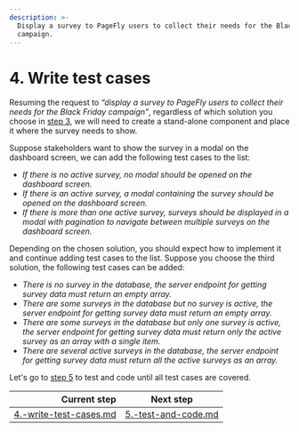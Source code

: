 ```yaml
---
description: >-
  Display a survey to PageFly users to collect their needs for the Black Friday
  campaign.
---
```


# 4. Write test cases

Resuming the request to _“display a survey to PageFly users to collect their needs for the Black Friday campaign”_, regardless of which solution you choose in [step 3](3.-choose-one-solution.md), we will need to create a stand-alone component and place it where the survey needs to show.

Suppose stakeholders want to show the survey in a modal on the dashboard screen, we can add the following test cases to the list:

* _If there is no active survey, no modal should be opened on the dashboard screen._
* _If there is an active survey, a modal containing the survey should be opened on the dashboard screen._
* _If there is more than one active survey, surveys should be displayed in a modal with pagination to navigate between multiple surveys on the dashboard screen._

Depending on the chosen solution, you should expect how to implement it and continue adding test cases to the list. Suppose you choose the third solution, the following test cases can be added:

* _There is no survey in the database, the server endpoint for getting survey data must return an empty array._
* _There are some surveys in the database but no survey is active, the server endpoint for getting survey data must return an empty array._
* _There are some surveys in the database but only one survey is active, the server endpoint for getting survey data must return only the active survey as an array with a single item._
* _There are several active surveys in the database, the server endpoint for getting survey data must return all the active surveys as an array._

Let's go to [step 5](5.-test-and-code.md) to test and code until all test cases are covered.

|                                                            Current step | Next step                                                         |
| ----------------------------------------------------------------------: | ----------------------------------------------------------------- |
| [4.-write-test-cases.md](../processes/4.-write-test-cases.md "mention") | [5.-test-and-code.md](../processes/5.-test-and-code.md "mention") |
